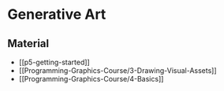 # Generative Art

## Material

- [[p5-getting-started]]
- [[Programming-Graphics-Course/3-Drawing-Visual-Assets]]
- [[Programming-Graphics-Course/4-Basics]]
